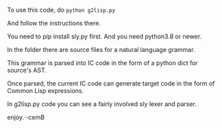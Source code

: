 To use this code, do <code>python g2lisp.py</code>

And follow the instructions there.

You need to pip install sly.py first. And you need python3.8 or newer.

In the folder there are source files for a natural language grammar.

This grammar is parsed into IC code in the form of a python dict for source's AST.

Once parsed, the current IC code can generate target code in the form of Common Lisp expressions.

In g2lisp.py code you can see a fairly involved sly lexer and parser.

enjoy.
-cemB

